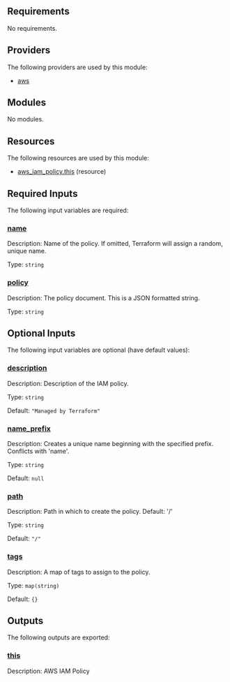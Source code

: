 <!-- BEGIN_TF_DOCS -->
## Requirements

No requirements.

## Providers

The following providers are used by this module:

- <a name="provider_aws"></a> [aws](#provider\_aws)

## Modules

No modules.

## Resources

The following resources are used by this module:

- [aws_iam_policy.this](https://registry.terraform.io/providers/hashicorp/aws/latest/docs/resources/iam_policy) (resource)

## Required Inputs

The following input variables are required:

### <a name="input_name"></a> [name](#input\_name)

Description: Name of the policy. If omitted, Terraform will assign a random, unique name.

Type: `string`

### <a name="input_policy"></a> [policy](#input\_policy)

Description: The policy document. This is a JSON formatted string.

Type: `string`

## Optional Inputs

The following input variables are optional (have default values):

### <a name="input_description"></a> [description](#input\_description)

Description: Description of the IAM policy.

Type: `string`

Default: `"Managed by Terraform"`

### <a name="input_name_prefix"></a> [name\_prefix](#input\_name\_prefix)

Description: Creates a unique name beginning with the specified prefix. Conflicts with 'name'.

Type: `string`

Default: `null`

### <a name="input_path"></a> [path](#input\_path)

Description: Path in which to create the policy. Default: '/'

Type: `string`

Default: `"/"`

### <a name="input_tags"></a> [tags](#input\_tags)

Description: A map of tags to assign to the policy.

Type: `map(string)`

Default: `{}`

## Outputs

The following outputs are exported:

### <a name="output_this"></a> [this](#output\_this)

Description: AWS IAM Policy
<!-- END_TF_DOCS -->